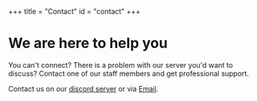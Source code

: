 +++
title = "Contact"
id = "contact"
+++

# We are here to help you

You can't connect? There is a problem with our server you'd want to discuss? Contact one of our staff members and get professional support.

Contact us on our [discord server](https://discord.gg/YrZbeHG9qM) or via [Email](mailto:rednicstone@protonrust.com).
